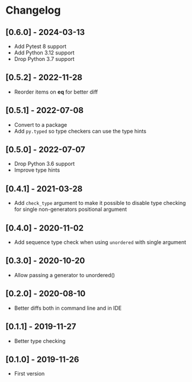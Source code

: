 # Changelog


## [0.6.0] - 2024-03-13
- Add Pytest 8 support
- Add Python 3.12 support
- Drop Python 3.7 support


## [0.5.2] - 2022-11-28
- Reorder items on __eq__ for better diff 


## [0.5.1] - 2022-07-08
- Convert to a package
- Add `py.typed` so type checkers can use the type hints


## [0.5.0] - 2022-07-07
- Drop Python 3.6 support
- Improve type hints


## [0.4.1] - 2021-03-28
- Add `check_type` argument to make it possible to disable type checking for single non-generators positional argument


## [0.4.0] - 2020-11-02
- Add sequence type check when using `unordered` with single argument


## [0.3.0] - 2020-10-20
- Allow passing a generator to unordered()


## [0.2.0] - 2020-08-10
- Better diffs both in command line and in IDE


## [0.1.1] - 2019-11-27
- Better type checking


## [0.1.0] - 2019-11-26
- First version
